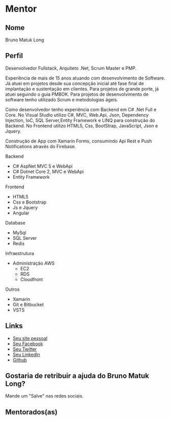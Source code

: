# Mentor

## Nome

Bruno Matuk Long

## Perfil

Desenvolvedor Fullstack, Arquiteto .Net, Scrum Master e PMP.

Experiência de mais de 15 anos atuando com desenvolvimento de Software. Já atuei em projetos desde sua concepção inicial até fase final de implantação e sustentação em clientes. Para projetos de grande porte, já atuei seguindo o guia PMBOK. Para projetos de desenvolvimento de software tenho utilizado Scrum e metodologias ágeis.

Como desenvolvedor tenho experiência com Backend em C# .Net Full e Core. No Visual Studio utilizo C#, MVC, Web.Api, Json, Dependency Injection, IoC, SQL Server,Entity Framework e LINQ para construção do Backend. No Frontend utilizo HTML5, Css, BootStrap, JavaScript, Json e Jquery.

Construção de App com Xamarin Forms, consumindo Api Rest e Push Notifications através do Firebase.

Backend
- C# AspNet MVC 5 e WebApi
- C# Dotnet Core 2, MVC e WebApi
- Entity Framework

Frontend
- HTML5
- Css e Bootstrap
- Js e Jquery
- Angular

Database
- MySql
- SQL Server
- Redis

Infraestrutura
- Administração AWS
    - EC2
    - RDS
    - Cloudfront

Outros
- Xamarin
- Git e Bitbucket
- VSTS


## Links

* [Seu site pessoal](http://brunomatuk.com/)
* [Seu Facebook](https://www.facebook.com/matuklong)
* [Seu Twitter](https://twitter.com/brunomatuk)
* [Seu LinkedIn](https://www.linkedin.com/in/brunomatuk/?locale=pt_BR)
* [Github](https://github.com/matuklong/)

## Gostaria de retribuir a ajuda do Bruno Matuk Long?

Mande um "Salve" nas redes sociais.

## Mentorados(as)


